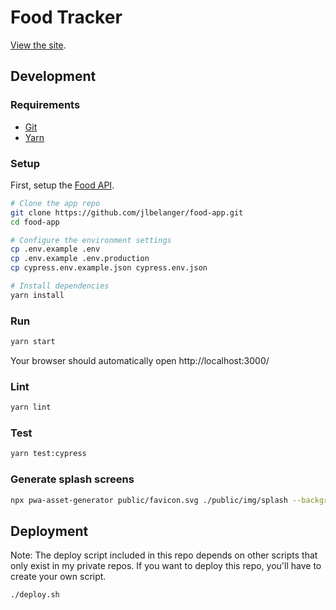 # Food Tracker

[View the site](https://food.jennybelanger.com/).

## Development

### Requirements

- [Git](https://git-scm.com/)
- [Yarn](https://classic.yarnpkg.com/en/docs/install)

### Setup

First, setup the [Food API](https://github.com/jlbelanger/food-api).

``` bash
# Clone the app repo
git clone https://github.com/jlbelanger/food-app.git
cd food-app

# Configure the environment settings
cp .env.example .env
cp .env.example .env.production
cp cypress.env.example.json cypress.env.json

# Install dependencies
yarn install
```

### Run

``` bash
yarn start
```

Your browser should automatically open http://localhost:3000/

### Lint

``` bash
yarn lint
```

### Test

``` bash
yarn test:cypress
```

### Generate splash screens

``` bash
npx pwa-asset-generator public/favicon.svg ./public/img/splash --background "#f9f9f9" --splash-only --type png --portrait-only --padding "35%"
```

## Deployment

Note: The deploy script included in this repo depends on other scripts that only exist in my private repos. If you want to deploy this repo, you'll have to create your own script.

``` bash
./deploy.sh
```
